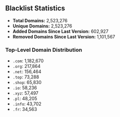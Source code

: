 ## Blacklist Statistics

- **Total Domains:** 2,523,276
- **Unique Domains:** 2,523,276
- **Added Domains Since Last Version:** 602,927
- **Removed Domains Since Last Version:** 1,101,567

### Top-Level Domain Distribution

-  `.com`: 1,182,670
-  `.org`: 217,864
-  `.net`: 156,464
-  `.top`: 73,288
-  `.shop`: 65,830
-  `.io`: 58,236
-  `.xyz`: 57,497
-  `.pl`: 48,205
-  `.info`: 43,702
-  `.fr`: 34,563
